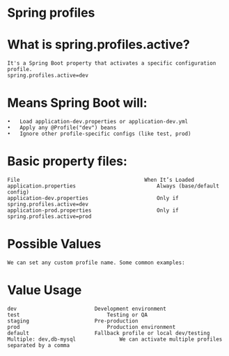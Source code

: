 # Spring profiles

# What is spring.profiles.active?
	It's a Spring Boot property that activates a specific configuration profile.
	spring.profiles.active=dev

# Means Spring Boot will:
	•	Load application-dev.properties or application-dev.yml
	•	Apply any @Profile("dev") beans
	•	Ignore other profile-specific configs (like test, prod)

# Basic property files:
	File	                      				When It’s Loaded
	application.properties	                    	Always (base/default config)
	application-dev.properties	                	Only if spring.profiles.active=dev
	application-prod.properties	                	Only if spring.profiles.active=prod

# Possible Values
	We can set any custom profile name. Some common examples:

# 	Value						Usage
	dev							Development environment
	test							Testing or QA
	staging						Pre-production
	prod							Production environment
	default						Fallback profile or local dev/testing
	Multiple: dev,db-mysql				We can activate multiple profiles separated by a comma

